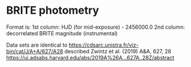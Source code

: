 # BRITE photometry

Format is:
1st column: HJD (for mid-exposure) - 2456000.0
2nd column: decorrelated BRITE magnitude (instrumental)

Data sets are identical to https://cdsarc.unistra.fr/viz-bin/cat/J/A+A/627/A28 described Zwintz et al. (2019) A&A, 627, 28 
https://ui.adsabs.harvard.edu/abs/2019A%26A...627A..28Z/abstract
